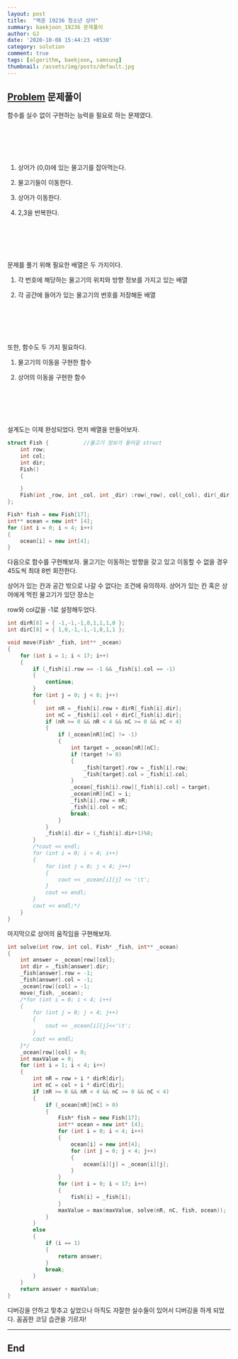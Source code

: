 ```yaml
---
layout: post
title:  "백준 19236 청소년 상어"
summary: baekjoon_19236 문제풀이
author: GJ
date: '2020-10-08 15:44:23 +0530'
category: solution
comment: true
tags: [algorithm, baekjoon, samsung]
thumbnail: /assets/img/posts/default.jpg
---
```


## [Problem](https://www.acmicpc.net/problem/19236) 문제풀이

함수를 실수 없이 구현하는 능력을 필요로 하는 문제였다.

#  　

1. 상어가 (0,0)에 있는 물고기를 잡아먹는다.

2. 물고기들이 이동한다.

3. 상어가 이동한다.

4. 2,3을 반복한다.

#  　

문제를 풀기 위해 필요한 배열은 두 가지이다.

1. 각 번호에 해당하는 물고기의 위치와 방향 정보를 가지고 있는 배열

2. 각 공간에 들어가 있는 물고기의 번호를 저장해둔 배열

#  　

또한, 함수도 두 가지 필요하다.

1. 물고기의 이동을 구현한 함수

2. 상어의 이동을 구현한 함수

#  　

설계도는 이제 완성되었다. 먼저 배열을 만들어보자.

```cpp
struct Fish {			//물고기 정보가 들어갈 struct
	int row;
	int col;
	int dir;
	Fish()
	{

	}
	Fish(int _row, int _col, int _dir) :row(_row), col(_col), dir(_dir) {}
};

Fish* fish = new Fish[17];
int** ocean = new int* [4];
for (int i = 0; i < 4; i++)
{
	ocean[i] = new int[4];
}

```

다음으로 함수를 구현해보자. 물고기는 이동하는 방향을 갖고 있고 이동할 수 없을 경우 45도씩 최대 8번 회전한다.

상어가 있는 칸과 공간 밖으로 나갈 수 없다는 조건에 유의하자. 상어가 있는 칸 혹은 상어에게 먹힌 물고기가 있던 장소는

row와 col값을 -1로 설정해두었다.


```cpp
int dirR[8] = { -1,-1,-1,0,1,1,1,0 };
int dirC[8] = { 1,0,-1,-1,-1,0,1,1 };

void move(Fish* _fish, int** _ocean)
{
	for (int i = 1; i < 17; i++)
	{
		if (_fish[i].row == -1 && _fish[i].col == -1)
		{
			continue;
		}
		for (int j = 0; j < 8; j++)
		{
			int nR = _fish[i].row + dirR[_fish[i].dir];
			int nC = _fish[i].col + dirC[_fish[i].dir];
			if (nR >= 0 && nR < 4 && nC >= 0 && nC < 4)
			{
				if (_ocean[nR][nC] != -1)
				{
					int target = _ocean[nR][nC];
					if (target != 0)
					{
						_fish[target].row = _fish[i].row;
						_fish[target].col = _fish[i].col;
					}
					_ocean[_fish[i].row][_fish[i].col] = target;
					_ocean[nR][nC] = i;
					_fish[i].row = nR;
					_fish[i].col = nC;
					break;
				}
			}
			_fish[i].dir = (_fish[i].dir+1)%8;
		}
		/*cout << endl;
		for (int i = 0; i < 4; i++)
		{
			for (int j = 0; j < 4; j++)
			{
				cout << _ocean[i][j] << '\t';
			}
			cout << endl;
		}
		cout << endl;*/
	}
}
```

마지막으로 상어의 움직임을 구현해보자.

```cpp
int solve(int row, int col, Fish* _fish, int** _ocean) 
{
	int answer = _ocean[row][col];
	int dir = _fish[answer].dir;
	_fish[answer].row = -1;
	_fish[answer].col = -1;
	_ocean[row][col] = -1;
	move(_fish, _ocean);
	/*for (int i = 0; i < 4; i++)
	{
		for (int j = 0; j < 4; j++)
		{
			cout << _ocean[i][j]<<'\t';
		}
		cout << endl;
	}*/
	_ocean[row][col] = 0;
	int maxValue = 0;
	for (int i = 1; i < 4; i++)
	{
		int nR = row + i * dirR[dir];
		int nC = col + i * dirC[dir];
		if (nR >= 0 && nR < 4 && nC >= 0 && nC < 4)
		{
			if (_ocean[nR][nC] > 0)
			{
				Fish* fish = new Fish[17];
				int** ocean = new int* [4];
				for (int i = 0; i < 4; i++)
				{
					ocean[i] = new int[4];
					for (int j = 0; j < 4; j++)
					{
						ocean[i][j] = _ocean[i][j];
					}
				}
				for (int i = 0; i < 17; i++)
				{
					fish[i] = _fish[i];
				}
				maxValue = max(maxValue, solve(nR, nC, fish, ocean));
			}
		}
		else
		{
			if (i == 1)
			{
				return answer;
			}
			break;
		}
	}
	return answer + maxValue;
}
```

디버깅을 안하고 맞추고 싶었으나 아직도 자잘한 실수들이 있어서 디버깅을 하게 되었다. 꼼꼼한 코딩 습관을 기르자!

---
## End
